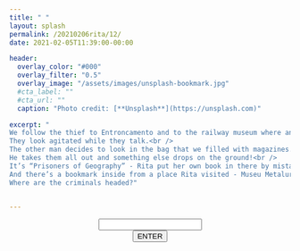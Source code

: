 ```yaml
---
title: " "
layout: splash
permalink: /20210206rita/12/
date: 2021-02-05T11:39:00-00:00

header:
  overlay_color: "#000"
  overlay_filter: "0.5"
  overlay_image: "/assets/images/unsplash-bookmark.jpg"
  #cta_label: ""
  #cta_url: ""
  caption: "Photo credit: [**Unsplash**](https://unsplash.com)"

excerpt: "
We follow the thief to Entroncamento and to the railway museum where another man is waiting for him!<br />
They look agitated while they talk.<br />
The other man decides to look in the bag that we filled with magazines.<br />
He takes them all out and something else drops on the ground!<br />
It’s “Prisoners of Geography” - Rita put her own book in there by mistake!<br />
And there’s a bookmark inside from a place Rita visited - Museu Metalurgica!<br />
Where are the criminals headed?"


---
```

  
<center>
  <div class="wrapper">
    <form class="form1" action="https://www.albertsmysteries.com/20210206rita/">
      <div class="inputcontent">
          <input type="text" id="password" /><br />
      </div>
      <div class="buttons">
        <input
          class="orangebutton"
          type="button"
          value="ENTER"
          onclick="checkPassword()" />
      </div>
    </form>
  </div>
</center>
<script src="/assets/js/20210206rita/12.js"></script>
